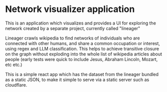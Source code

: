 # Network visualizer application


This is an application which visualizes and provides a UI for exploring the network created by a separate project, currently called "lineager"

Lineager crawls wikipedia to find networks of individuals who are connected with other humans, and share a common occupation or interest, using regex and LLM classification. This helps to achieve transitive closure on the graph without exploding into the whole list of wikipedia articles about people (early tests were quick to include Jesus, Abraham Lincoln, Mozart, etc etc.)

This is a simple react app which has the dataset from the lineager bundled as a static JSON, to make it simple to serve via a static server such as cloudflare.

